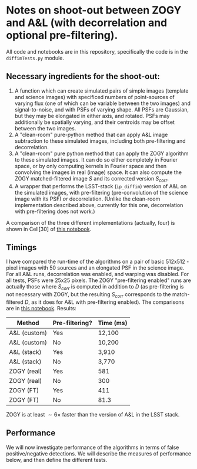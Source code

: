 # Notes on shoot-out between ZOGY and A&L (with decorrelation and optional pre-filtering).

All code and notebooks are in this repository, specifically the code is in the `diffimTests.py` module.

## Necessary ingredients for the shoot-out:

1. A function which can create simulated pairs of simple images (template and science images) with specificed numbers of point-sources of varying flux (one of which can be variable between the two images) and signal-to-noise, and with PSFs of varying shape. All PSFs are Gaussian, but they may be elongated in either axis, and rotated. PSFs may additionally be spatially varying, and their centroids may be offset between the two images.
2. A "clean-room" pure-python method that can apply A&L image subtraction to these simulated images, including both pre-filtering and decorrelation.
3. A "clean-room" pure python method that can apply the ZOGY algorithm to these simulated images. It can do so either completely in Fourier space, or by only computing kernels in Fourier space and then convolving the images in real (image) space. It can also compute the ZOGY matched-filtered image $S$ and its corrected version $S_{corr}$.
4. A wrapper that performs the LSST-stack (`ip_diffim`) version of A&L on the simulated images, with pre-filtering (pre-convolution of the science image with its PSF) *or* decorrelation. (Unlike the clean-room implementation described above, currently for this one, decorrelation with pre-filtering does not work.)

A comparison of the three different implementations (actually, four) is shown in Cell[30] of [this notebook](https://github.com/djreiss/diffimTests/blob/master/25.%20Compare%20basic%20ZOGY%20and%20ALCZ%20with%20preconvolution-Copy2.ipynb).

## Timings

I have compared the run-time of the algorithms on a pair of basic 512x512 -pixel images with 50 sources and an elongated PSF in the science image. For all A&L runs, decorrelation was enabled, and warping was disabled. For all tests, PSFs were 25x25 pixels. The ZOGY "pre-filtering enabled" runs are actually those where $S_{corr}$ is computed in addition to $D$ (as pre-filtering is not necessary with ZOGY, but the resulting $S_{corr}$ corresponds to the match-filtered $D$, as it does for A&L with pre-filtering enabled). The comparisons are in [this notebook](https://github.com/djreiss/diffimTests/blob/master/25.%20Compare%20basic%20ZOGY%20and%20ALCZ%20with%20preconvolution-Copy2.ipynb). Results:

| Method        | Pre-filtering? | Time (ms) |
|---------------|------------------------|----------------------|
| A&L (custom)  | Yes | 12,100 |
| A&L (custom)  | No  | 10,200 |
| A&L (stack)   | Yes | 3,910  |
| A&L (stack)   | No  | 3,770  |
| ZOGY (real)   | Yes | 581    |
| ZOGY (real)   | No  | 300    |
| ZOGY (FT)     | Yes | 411    |
| ZOGY (FT)     | No  | 81.3    |

ZOGY is at least $\sim 6\times$ faster than the version of A&L in the LSST stack.

## Performance

We will now investigate performance of the algorithms in terms of false positive/negative detections. We will describe the measures of performance below, and then define the different tests.


